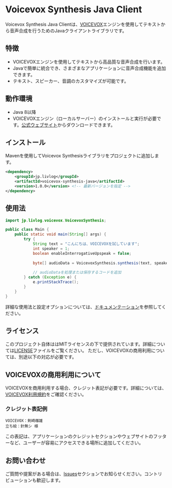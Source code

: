 # Voicevox Synthesis Java Client

Voicevox Synthesis Java Clientは、[VOICEVOX](https://voicevox.hiroshiba.jp/)エンジンを使用してテキストから音声合成を行うためのJavaクライアントライブラリです。

## 特徴

- VOICEVOXエンジンを使用してテキストから高品質な音声合成を行います。
- Javaで簡単に統合でき、さまざまなアプリケーションに音声合成機能を追加できます。
- テキスト、スピーカー、音調のカスタマイズが可能です。

## 動作環境

- Java 8以降
- VOICEVOXエンジン（ローカルサーバー）のインストールと実行が必要です。[公式ウェブサイト](https://voicevox.hiroshiba.jp/)からダウンロードできます。

## インストール

Mavenを使用してVoicevox Synthesisライブラリをプロジェクトに追加します。

```xml
<dependency>
    <groupId>jp.livlog</groupId>
    <artifactId>voicevox-synthesis-java</artifactId>
    <version>1.0.0</version> <!-- 最新バージョンを指定 -->
</dependency>
```

## 使用法

```java
import jp.livlog.voicevox.VoicevoxSynthesis;

public class Main {
    public static void main(String[] args) {
        try {
            String text = "こんにちは、VOICEVOXを試しています";
            int speaker = 1;
            boolean enableInterrogativeUpspeak = false;
            
            byte[] audioData = VoicevoxSynthesis.synthesis(text, speaker, enableInterrogativeUpspeak);
            
            // audioDataを処理または保存するコードを追加
        } catch (Exception e) {
            e.printStackTrace();
        }
    }
}
```

詳細な使用法と設定オプションについては、[ドキュメンテーション](https://github.com/yourusername/voicevox-synthesis-java/wiki)を参照してください。

## ライセンス

このプロジェクト自体ははMITライセンスの下で提供されています。詳細については[LICENSE](LICENSE)ファイルをご覧ください。
ただし、VOICEVOXの商用利用については、別途以下の対応が必要です。

## VOICEVOXの商用利用について

VOICEVOXを商用利用する場合、クレジット表記が必要です。詳細については、[VOICEVOX利用規約](https://voicevox.hiroshiba.jp/term/)をご確認ください。

### クレジット表記例

```
VOICEVOX：剣崎雌雄
立ち絵：針無シ 様
```

この表記は、アプリケーションのクレジットセクションやウェブサイトのフッターなど、ユーザーが容易にアクセスできる場所に追加してください。

## お問い合わせ

ご質問や提案がある場合は、[Issues](https://github.com/blue-islands/voicevox-java-client/issues)セクションでお知らせください。コントリビューションも歓迎します。
